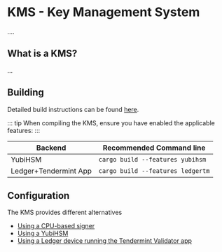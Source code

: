 # KMS - Key Management System

....

## What is a KMS?

...

## Building

Detailed build instructions can be found [here](https://github.com/irisnet/kms#installation).

::: tip
When compiling the KMS, ensure you have enabled the applicable features:
:::

| Backend               | Recommended Command line              |
|-----------------------|---------------------------------------|
| YubiHSM               | ```cargo build --features yubihsm```  |
| Ledger+Tendermint App | ```cargo build --features ledgertm``` |

## Configuration

The KMS provides different alternatives

- [Using a CPU-based signer](kms_cpu.md)
- [Using a YubiHSM](kms_ledger.md)
- [Using a Ledger device running the Tendermint Validator app](kms_ledger.md)
